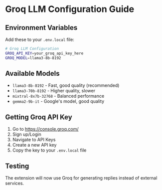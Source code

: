 # Groq LLM Configuration Guide

## Environment Variables

Add these to your `.env.local` file:

```bash
# Groq LLM Configuration
GROQ_API_KEY=your_groq_api_key_here
GROQ_MODEL=llama3-8b-8192
```

## Available Models

- `llama3-8b-8192` - Fast, good quality (recommended)
- `llama3-70b-8192` - Higher quality, slower
- `mixtral-8x7b-32768` - Balanced performance
- `gemma2-9b-it` - Google's model, good quality

## Getting Groq API Key

1. Go to https://console.groq.com/
2. Sign up/Login
3. Navigate to API Keys
4. Create a new API key
5. Copy the key to your `.env.local` file

## Testing

The extension will now use Groq for generating replies instead of external services.
